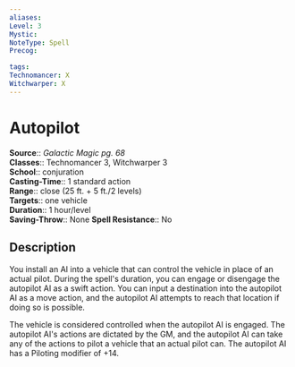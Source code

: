 ```yaml
---
aliases: 
Level: 3
Mystic: 
NoteType: Spell
Precog: 

tags: 
Technomancer: X
Witchwarper: X
---
```


# Autopilot

**Source**:: _Galactic Magic pg. 68_  
**Classes**:: Technomancer 3, Witchwarper 3  
**School**:: conjuration  
**Casting-Time**:: 1 standard action  
**Range**:: close (25 ft. + 5 ft./2 levels)  
**Targets**:: one vehicle  
**Duration**:: 1 hour/level  
**Saving-Throw**:: None
**Spell Resistance**:: No

## Description

You install an AI into a vehicle that can control the vehicle in place of an actual pilot. During the spell's duration, you can engage or disengage the autopilot AI as a swift action. You can input a destination into the autopilot AI as a move action, and the autopilot AI attempts to reach that location if doing so is possible.

The vehicle is considered controlled when the autopilot AI is engaged. The autopilot AI's actions are dictated by the GM, and the autopilot AI can take any of the actions to pilot a vehicle that an actual pilot can. The autopilot AI has a Piloting modifier of +14.
